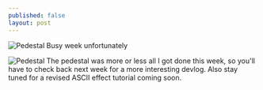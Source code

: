 ```yaml
---
published: false
layout: post
---
```


![Pedestal](http://i.imgur.com/gBLQsoK.gif)
Busy week unfortunately

<!--excerpt-->

![Pedestal](http://i.imgur.com/gBLQsoK.gif)
The pedestal was more or less all I got done this week, so you'll have to check back next week for a more interesting devlog. Also stay tuned for a revised ASCII effect tutorial coming soon.
